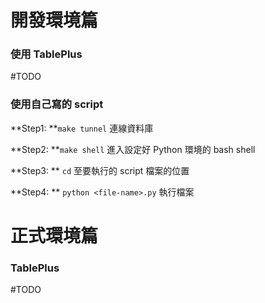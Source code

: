 # 開發環境篇

### 使用 TablePlus

#TODO 

### 使用自己寫的 script

**Step1: **`make tunnel` 連線資料庫

**Step2: **`make shell` 進入設定好 Python 環境的 bash shell

**Step3: ** `cd` 至要執行的 script 檔案的位置

**Step4: ** `python <file-name>.py` 執行檔案

# 正式環境篇

### TablePlus

#TODO 
